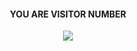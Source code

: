 
  <div align="center">
    <h4>YOU ARE VISITOR NUMBER</h4>      
    <img src="https://cdn.discordapp.com/attachments/933746560280440945/990846309575557130/hitcounter.png](https://cdn.discordapp.com/attachments/1070078583579619338/1240674076830208140/counter.png?ex=66476b46&is=664619c6&hm=d69cffb896d8bfe2fe3d557267d37dbec5a2add3b06966e0352745c0f8f6cb17&"> 
  </div>
